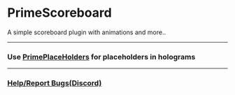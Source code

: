 # PrimeScoreboard
A simple scoreboard plugin with animations and more..

---
### Use [PrimePlaceHolders](https://github.com/nasiridrishi/PrimePlaceHolders) for placeholders in holograms

---

### [Help/Report Bugs(Discord)](https://discord.gg/eqxV2HEkhh)